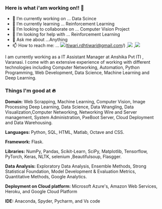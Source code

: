 ### Here is what i'am working on!! 👋



- 🔭 I’m currently working on ... Data Scince
- 🌱 I’m currently learning ... Reinforcement Learning
- 👯 I’m looking to collaborate on ... Computer Vision Project
- 🤔 I’m looking for help with ... Reinforcement Learning
- 💬 Ask me about ...Anything
- 📫 How to reach me: ... <img target="_blank" src="https://ssl.gstatic.com/ui/v1/icons/mail/rfr/logo_gmail_lockup_default_1x_r2.png"/>(tiwari.rdhtiwari@gmail.com/)  ,[<img target="_blank" src="https://img.icons8.com/doodle/64/000000/linkedin-circled.png"/>](https://www.linkedin.com/in/radheshyam-tiwari/) ,[<img target="_blank" src="https://img.icons8.com/cotton/64/000000/whatsapp--v4.png"/>](https://wa.me/917007251189) 

I am currently working as a IT Assistant Manager at Anshika Pvt ITI , Varanasi. I come with an extensive experience of working with different technologies including Computer Networking, Automation, Python Programming, Web Development, Data Science, Machine Learning and Deep Learning.


### Things I'm good at :fire:

**Domain:** Web Scrapping, Machine Learning, Computer Vision, Image Processing Deep Learning, Data Science, Data Wrangling, Data Visualization,Computer Networking, Networking Wire and Server management, System Administration, PxeBoot Server, Cloud Deployment and Data Warehousing.

**Languages:**  Python, SQL, HTML, Matlab, Octave and CSS.

**Framework:** Flask.

**Libraries:** NumPy, Pandas, Scikit-Learn, SciPy, Matplotlib, Tensorflow, PyTorch, Keras, NLTK, selenium ,Beautifulsoup, Flasgger. 

**Data Analysis:** Exploratory Data Analysis, Ensemble Methods, Strong Statistical Foundation, Model Development & Evaluation Metrics, Quantitative Methods, Google Analytics.

**Deployment on Cloud platform:** Microsoft Azure's, Amazon Web Services, Heroku, and Google Cloud Platform

**IDE:** Anaconda, Spyder, Pycharm, and Vs code

